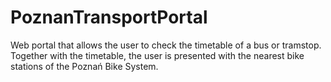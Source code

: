 # PoznanTransportPortal

Web portal that allows the user to check the timetable of a bus or tramstop. Together with the timetable, the user is presented with the nearest bike stations of the Poznań Bike System.
